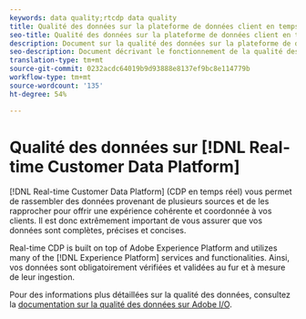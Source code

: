 ```yaml
---
keywords: data quality;rtcdp data quality
title: Qualité des données sur la plateforme de données client en temps réel
seo-title: Qualité des données sur la plateforme de données client en temps réel
description: Document sur la qualité des données sur la plateforme de données client en temps réel
seo-description: Document décrivant le fonctionnement de la qualité des données grâce à l’assimilation par lots et données sur la plate-forme de données client en temps réel
translation-type: tm+mt
source-git-commit: 0232acdc64019b9d93888e8137ef9bc8e114779b
workflow-type: tm+mt
source-wordcount: '135'
ht-degree: 54%

---
```



# Qualité des données sur [!DNL Real-time Customer Data Platform]

[!DNL Real-time Customer Data Platform] (CDP en temps réel) vous permet de rassembler des données provenant de plusieurs sources et de les rapprocher pour offrir une expérience cohérente et coordonnée à vos clients. Il est donc extrêmement important de vous assurer que vos données sont complètes, précises et concises.

Real-time CDP is built on top of Adobe Experience Platform and utilizes many of the [!DNL Experience Platform] services and functionalities. Ainsi, vos données sont obligatoirement vérifiées et validées au fur et à mesure de leur ingestion.

Pour des informations plus détaillées sur la qualité des données, consultez la [documentation sur la qualité des données sur Adobe I/O](../../ingestion/quality/overview.md).